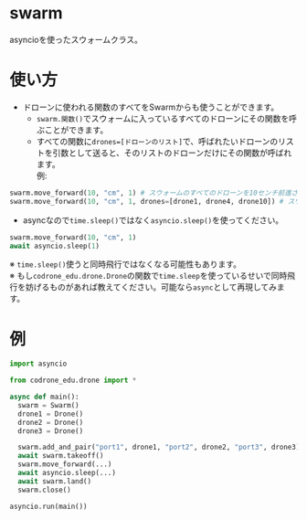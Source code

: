 # swarm
asyncioを使ったスウォームクラス。

# 使い方  
- ドローンに使われる関数のすべてをSwarmからも使うことができます。
  - `swarm.関数()`でスウォームに入っているすべてのドローンにその関数を呼ぶことができます。
  - すべての関数に`drones=[ドローンのリスト]`で、呼ばれたいドローンのリストを引数として送ると、そのリストのドローンだけにその関数が呼ばれます。  
例:
```python
swarm.move_forward(10, "cm", 1) # スウォームのすべてのドローンを10センチ前進させる
swarm.move_forward(10, "cm", 1, drones=[drone1, drone4, drone10]) # スウォームの中からdrone1、drone4、とdrone10だけを前進させる
```
- asyncなので`time.sleep()`ではなく`asyncio.sleep()`を使ってください。
```python
swarm.move_forward(10, "cm", 1)
await asyncio.sleep(1)
```
※ `time.sleep()`使うと同時飛行ではなくなる可能性もあります。  
※ もし`codrone_edu.drone.Drone`の関数で`time.sleep`を使っているせいで同時飛行を妨げるものがあれば教えてください。可能なら`async`として再現してみます。
# 例
```python
import asyncio

from codrone_edu.drone import *

async def main():
  swarm = Swarm()
  drone1 = Drone()
  drone2 = Drone()
  drone3 = Drone()

  swarm.add_and_pair("port1", drone1, "port2", drone2, "port3", drone3)
  await swarm.takeoff()
  swarm.move_forward(...)
  await asyncio.sleep(...)
  await swarm.land()
  swarm.close()

asyncio.run(main())
```
